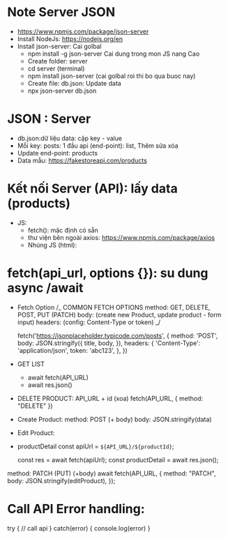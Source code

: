 # Note Server JSON

- https://www.npmjs.com/package/json-server
- Install NodeJs: https://nodejs.org/en
- Install json-server:
  Cai golbal
  - npm install -g json-server
    Cai dung trong mon JS nang Cao
  - Create folder: server
  - cd server (terminal)
  - npm install json-server (cai golbal roi thi bo qua buoc nay)
  - Create file: db.json: Update data
  - npx json-server db.json

# JSON : Server

- db.json:dữ liệu data: cặp key - value
- Mỗi key: posts: 1 đầu api (end-point): list, Thêm sửa xóa
- Update end-point: products
- Data mẫu: https://fakestoreapi.com/products

# Kết nối Server (API): lấy data (products)

- JS:
  - fetch(): mặc định có sẵn
  - thư viện bên ngoài axios: https://www.npmjs.com/package/axios
  - Nhúng JS (html): <script src="https://unpkg.com/axios@1.1.2/dist/axios.min.js"></script>

# fetch(api_url, options {}): su dung async /await

- Fetch Option
  /_
  COMMON FETCH OPTIONS
  method: GET, DELETE, POST, PUT (PATCH)
  body: (create new Product, update product - form input)
  headers: (config: Content-Type or token)
  _/

  fetch('https://jsonplaceholder.typicode.com/posts', {
  method: 'POST',
  body: JSON.stringify({
  title,
  body,
  }),
  headers: {
  'Content-Type': 'application/json',
  token: 'abc123',
  },
  })

- GET LIST
  - await fetch(API_URL)
  - await res.json()
- DELETE PRODUCT:
  API_URL + id (xoa)
  fetch(API_URL, {
  method: "DELETE"
  })

- Create Product: method: POST (+ body)
  body: JSON.stringify(data)

- Edit Product:
- productDetail
  const apiUrl = `${API_URL}/${productId}`;

  const res = await fetch(apiUrl);
  const productDetail = await res.json();

method: PATCH (PUT) (+body)
await fetch(API_URL, {
method: "PATCH",
body: JSON.stringify(editProduct),
});

# Call API Error handling:

try {
// call api
} catch(error)
{
console.log(error)
}
